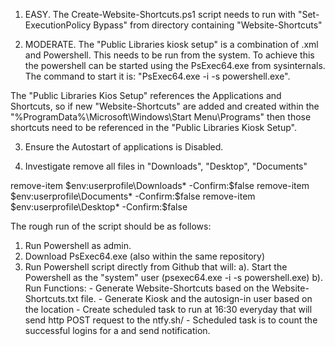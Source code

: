 

1. EASY. 
The Create-Website-Shortcuts.ps1 script needs to run with "Set-ExecutionPolicy Bypass" from directory containing "Website-Shortcuts"

2. MODERATE. 
The "Public Libraries kiosk setup" is a combination of .xml and Powershell. This needs to be run from the system. To achieve this the powershell can be started using
the PsExec64.exe from sysinternals. The command to start it is: "PsExec64.exe -i -s powershell.exe".

The "Public Libraries Kios Setup" references the Applications and Shortcuts, so if new "Website-Shortcuts" are added and created within the "%ProgramData%\Microsoft\Windows\Start Menu\Programs"
then those shortcuts need to be referenced in the "Public Libraries Kiosk Setup".

3. Ensure the Autostart of applications is Disabled.

4. Investigate remove all files in "Downloads", "Desktop", "Documents"

remove-item $env:userprofile\Downloads* -Confirm:$false
remove-item $env:userprofile\Documents* -Confirm:$false
remove-item $env:userprofile\Desktop* -Confirm:$false


The rough run of the script should be as follows:
1. Run Powershell as admin.
2. Download PsExec64.exe (also within the same repository)
3. Run Powershell script directly from Github that will:
    a). Start the Powershell as the "system" user (psexec64.exe -i -s powershell.exe)
    b). Run Functions:
        - Generate Website-Shortcuts based on the Website-Shortcuts.txt file.
        - Generate Kiosk and the autosign-in user based on the location
        - Create scheduled task to run at 16:30 everyday that will send http POST request to the ntfy.sh/<ID>
            - Scheduled task is to count the successful logins for a <USERNAME> and send notification.